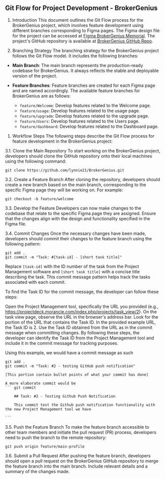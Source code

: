 ## Git Flow for Project Development - BrokerGenius

1. Introduction
This document outlines the Git Flow process for the BrokerGenius project, which involves feature development using different branches corresponding to Figma pages. The Figma design file for the project can be accessed at [Figma BrokerGenius Memorial](https://www.figma.com/file/1FKNokVp92k4BzllGr8skV/BrokerGenius-memorial-new-14-5-2023?type=design&node-id=635-64&t=njEtstspvXfypzz9-0). The project's GitHub repository is available at [BrokerGenius GitHub Repo](https://github.com/lynnie21/BrokerGenius-figma-to-html).

1. Branching Strategy
The branching strategy for the BrokerGenius project follows the Git Flow model. It includes the following branches:

- **Main Branch**: The main branch represents the production-ready codebase for BrokerGenius. It always reflects the stable and deployable version of the project.

- **Feature Branches**: Feature branches are created for each Figma page and are named accordingly. The available feature branches for BrokerGenius are as follows:

    - `feature/Welcome`: Develop features related to the Welcome page.
    - `feature/usage`: Develop features related to the usage page.
    - `feature/upgrade`: Develop features related to the upgrade page.
    - `feature/Users`: Develop features related to the Users page.
    - `feature/dashboard`: Develop features related to the Dashboard page.

1. Workflow Steps
The following steps describe the Git Flow process for feature development in the BrokerGenius project:

3.1. Clone the Main Repository
To start working on the BrokerGenius project, developers should clone the GitHub repository onto their local machines using the following command:
```
git clone https://github.com/lynnie21/BrokerGenius.git
```

3.2. Create a Feature Branch
After cloning the repository, developers should create a new branch based on the main branch, corresponding to the specific Figma page they will be working on. For example:
```
git checkout -b feature/welcome
```

3.3. Develop the Feature
Developers can now make changes to the codebase that relate to the specific Figma page they are assigned. Ensure that the changes align with the design and functionality specified in the Figma file.

3.4. Commit Changes
Once the necessary changes have been made, developers should commit their changes to the feature branch using the following pattern:
```
git add .
git commit -m "Task: #[task-id] - [short task title]"
```
Replace `[task-id]` with the ID number of the task from the Project Management software and `[short task title]` with a concise title describing the task. This commit message pattern helps track the tasks associated with each commit.

To find the Task ID <task-id> for the commit message, the developer can follow these steps:

Open the Project Management tool, specifically the URL you provided (e.g., https://projectdeck.morancie.com/index.php/projects/task_view/2).
On the task view page, observe the URL in the browser's address bar.
Look for the portion of the URL that contains the Task ID. In the provided example URL, the Task ID is 2.
Use the Task ID obtained from the URL as <task-id> in the commit message when committing changes.
By following these steps, the developer can identify the Task ID from the Project Management tool and include it in the commit message for tracking purposes.

Using this example, we would have a commit message as such
```
git add .
git commit -m "Task: #2 - testing GitHub push notification"

[This portion contain bullet points of what your commit has done]
```

    A more elaborate commit would be
    ``` git commit 
    
        ## Task: #2 - Testing Github Push Notification

        This commit test the Github push notification functionality with the new Project Management tool we have
    
    ```
3.5. Push the Feature Branch
To make the feature branch accessible to other team members and initiate the pull request (PR) process, developers need to push the branch to the remote repository:
```
git push origin feature/main-profile
```

3.6. Submit a Pull Request
After pushing the feature branch, developers should open a pull request on the BrokerGenius GitHub repository to merge the feature branch into the main branch. Include relevant details and a summary of the changes made.
